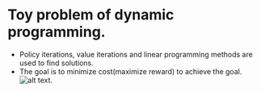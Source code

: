 # Toy problem of dynamic programming.  
* Policy iterations, value iterations and linear programming methods are used to find solutions.  
* The goal is to minimize cost(maximize reward) to achieve the goal.  
![alt text](https://github.com/yiliu1/dynamic-programming/scenario.png).  

